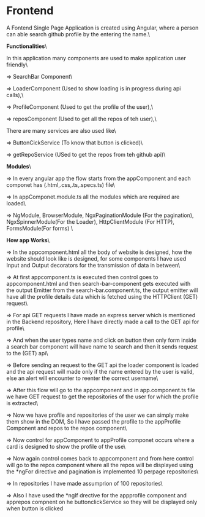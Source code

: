 # Frontend

A Fontend Single Page Application is created using Angular, where a person can able search github profile by the entering the name.\

**Functionalities**\

In this application many components are used to make application user friendly\

=> SearchBar Component\

=> LoaderComponent (Used to show loading is in progress during api calls),\ 

=> ProfileComponent (Used to get the profile of the user),\

=> reposComponent (Used to get all the repos of teh user),\

There are many services are also used like\

=> ButtonCickService (To know that button is clicked)\

=> getRepoService (USed to get the repos from teh github api)\

**Modules**\

=>  In every angular app the flow starts from the appComponent and each componet has (.html,.css,.ts,.specs.ts) file\

=>  In appComponet.module.ts all the modules which are required are loaded\

=>  NgModule, BrowserModule, NgxPaginationModule (For the pagination), NgxSpinnerModule(For the Loader), HttpClientModule (For HTTP), FormsModule(For forms) \

**How app Works**\

=>  In the appcomponent.html all the body of website is designed, how the website should look like is designed, for some components I have used Input and Output decorators for the transmission of data in between\

=>  At first appcomponent.ts is executed then control goes to appcomponent.html and then search-bar-component gets executed with the output Emitter from the search-bar.component.ts, the output emitter will have all the profile details data which is fetched using the HTTPClient (GET) request\

=>  For api GET requests I have made an express server which is mentioned in the Backend repository, Here I have directly made a call to the GET api for profile\

=>  And when the user types name and click on button then only form inside a search bar component will have name to search and then it sends request to the (GET) api\

=>  Before sending an request to the GET api the loader component is loaded and the api request will made only if the name entered by the user is valid, else an alert will encounter to reenter the correct username\

=>  After this flow will go to the appcomponent and in app.component.ts file we have GET request to get the repositories of the user for which the profile is extracted\

=>  Now we have profile and repositories of the user we can simply make them show in the DOM, So I have passed the profile to the appProfile Component and repos to the repos component\

=>  Now control for appComponent to appProfile componet occurs where a card is designed to show the profile of the use\

=>  Now again control comes back to appcomponent and from here control will go to the repos component where all the repos will be displayed using the *ngFor directive and pagination is implemented 10 perpage repositories\

=>  In repositories I have made assumprion of 100 repositories\

=>  Also I have used the *ngIf drective for the appprofile component and apprepos compnent on he buttonclickService so they will be displayed only when button is clicked
